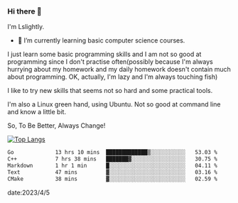 ### Hi there 👋

I'm Lslightly.

- 🌱 I’m currently learning basic computer science courses.

I just learn some basic programming skills and I am not so good at programming since I don't practise often(possibly because I'm always hurrying about my homework and my daily homework doesn't contain much about programming. OK, actually, I'm lazy and I'm always touching fish)

I like to try new skills that seems not so hard and some practical tools.

I'm also a Linux green hand, using Ubuntu. Not so good at command line and know a little bit.

So, To Be Better, Always Change!

[![Top Langs](https://github-readme-stats.vercel.app/api/top-langs/?username=Lslightly&layout=compact)](https://github.com/anuraghazra/github-readme-stats)

<!--START_SECTION:waka-->

```txt
Go             13 hrs 10 mins  █████████████▒░░░░░░░░░░░   53.03 %
C++            7 hrs 38 mins   ███████▓░░░░░░░░░░░░░░░░░   30.75 %
Markdown       1 hr 1 min      █░░░░░░░░░░░░░░░░░░░░░░░░   04.11 %
Text           47 mins         ▓░░░░░░░░░░░░░░░░░░░░░░░░   03.16 %
CMake          38 mins         ▓░░░░░░░░░░░░░░░░░░░░░░░░   02.59 %
```

<!--END_SECTION:waka-->

date:2023/4/5

